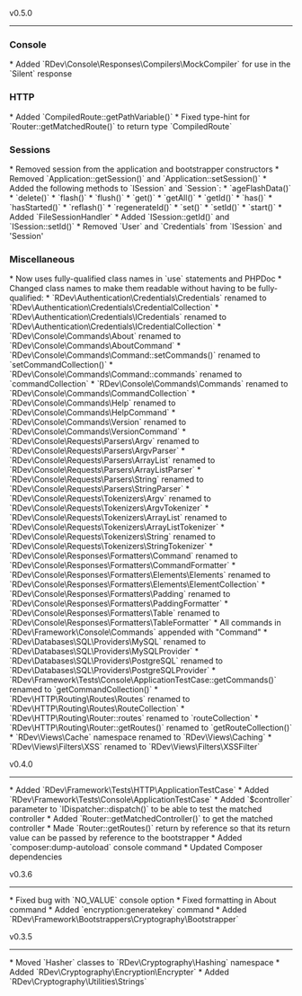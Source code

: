 v0.5.0
<hr>
<h3>Console</h3>
* Added `RDev\Console\Responses\Compilers\MockCompiler` for use in the `Silent` response

<h3>HTTP</h3>
* Added `CompiledRoute::getPathVariable()`
* Fixed type-hint for `Router::getMatchedRoute()` to return type `CompiledRoute`

<h3>Sessions</h3>
* Removed session from the application and bootstrapper constructors
  * Removed `Application::getSession()` and `Application::setSession()`
* Added the following methods to `ISession` and `Session`:
  * `ageFlashData()`
  * `delete()`
  * `flash()`
  * `flush()`
  * `get()`
  * `getAll()`
  * `getId()`
  * `has()`
  * `hasStarted()`
  * `reflash()`
  * `regenerateId()`
  * `set()`
  * `setId()`
  * `start()`
* Added `FileSessionHandler`
* Added `ISession::getId()` and `ISession::setId()`
* Removed `User` and `Credentials` from `ISession` and 'Session'

<h3>Miscellaneous</h3>
* Now uses fully-qualified class names in `use` statements and PHPDoc
* Changed class names to make them readable without having to be fully-qualified:
  * `RDev\Authentication\Credentials\Credentials` renamed to `RDev\Authentication\Credentials\CredentialCollection`
  * `RDev\Authentication\Credentials\ICredentials` renamed to `RDev\Authentication\Credentials\ICredentialCollection`
  * `RDev\Console\Commands\About` renamed to `RDev\Console\Commands\AboutCommand`
  * `RDev\Console\Commands\Command::setCommands()` renamed to `setCommandCollection()`
  * `RDev\Console\Commands\Command::commands` renamed to `commandCollection`
  * `RDev\Console\Commands\Commands` renamed to `RDev\Console\Commands\CommandCollection`
  * `RDev\Console\Commands\Help` renamed to `RDev\Console\Commands\HelpCommand`
  * `RDev\Console\Commands\Version` renamed to `RDev\Console\Commands\VersionCommand`
  * `RDev\Console\Requests\Parsers\Argv` renamed to `RDev\Console\Requests\Parsers\ArgvParser`
  * `RDev\Console\Requests\Parsers\ArrayList` renamed to `RDev\Console\Requests\Parsers\ArrayListParser`
  * `RDev\Console\Requests\Parsers\String` renamed to `RDev\Console\Requests\Parsers\StringParser`
  * `RDev\Console\Requests\Tokenizers\Argv` renamed to `RDev\Console\Requests\Tokenizers\ArgvTokenizer`
  * `RDev\Console\Requests\Tokenizers\ArrayList` renamed to `RDev\Console\Requests\Tokenizers\ArrayListTokenizer`
  * `RDev\Console\Requests\Tokenizers\String` renamed to `RDev\Console\Requests\Tokenizers\StringTokenizer`
  * `RDev\Console\Responses\Formatters\Command` renamed to `RDev\Console\Responses\Formatters\CommandFormatter`
  * `RDev\Console\Responses\Formatters\Elements\Elements` renamed to `RDev\Console\Responses\Formatters\Elements\ElementCollection`
  * `RDev\Console\Responses\Formatters\Padding` renamed to `RDev\Console\Responses\Formatters\PaddingFormatter`
  * `RDev\Console\Responses\Formatters\Table` renamed to `RDev\Console\Responses\Formatters\TableFormatter`
  * All commands in `RDev\Framework\Console\Commands` appended with "Command"
  * `RDev\Databases\SQL\Providers\MySQL` renamed to `RDev\Databases\SQL\Providers\MySQLProvider`
  * `RDev\Databases\SQL\Providers\PostgreSQL` renamed to `RDev\Databases\SQL\Providers\PostgreSQLProvider`
  * `RDev\Framework\Tests\Console\ApplicationTestCase::getCommands()` renamed to `getCommandCollection()`
  * `RDev\HTTP\Routing\Routes\Routes` renamed to `RDev\HTTP\Routing\Routes\RouteCollection`
  * `RDev\HTTP\Routing\Router::routes` renamed to `routeCollection`
  * `RDev\HTTP\Routing\Router::getRoutes()` renamed to `getRouteCollection()`
  * `RDev\Views\Cache` namespace renamed to `RDev\Views\Caching`
  * `RDev\Views\Filters\XSS` renamed to `RDev\Views\Filters\XSSFilter`

v0.4.0
<hr>
* Added `RDev\Framework\Tests\HTTP\ApplicationTestCase`
* Added `RDev\Framework\Tests\Console\ApplicationTestCase`
* Added `$controller` parameter to `IDispatcher::dispatch()` to be able to test the matched controller
* Added `Router::getMatchedController()` to get the matched controller
* Made `Router::getRoutes()` return by reference so that its return value can be passed by reference to the bootstrapper
* Added `composer:dump-autoload` console command
* Updated Composer dependencies

v0.3.6
<hr>
* Fixed bug with `NO_VALUE` console option
* Fixed formatting in About command
* Added `encryption:generatekey` command
* Added `RDev\Framework\Bootstrappers\Cryptography\Bootstrapper`

v0.3.5
<hr>
* Moved `Hasher` classes to `RDev\Cryptography\Hashing` namespace
* Added `RDev\Cryptography\Encryption\Encrypter`
* Added `RDev\Cryptography\Utilities\Strings`